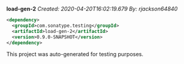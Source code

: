 **load-gen-2**
  _Created: 2020-04-20T16:02:19.679_
  _By: rjackson64840_

```xml
<dependency>
  <groupId>com.sonatype.testing</groupId>
  <artifactId>load-gen-2</artifactId>
  <version>0.9.0-SNAPSHOT</version>
</dependency>
```

This project was auto-generated for testing purposes.
